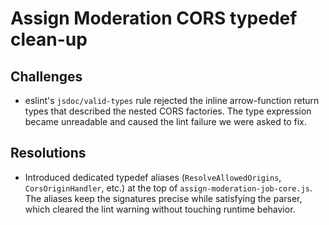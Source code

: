 # Assign Moderation CORS typedef clean-up

## Challenges
- eslint's `jsdoc/valid-types` rule rejected the inline arrow-function return types that described the nested CORS factories. The type expression became unreadable and caused the lint failure we were asked to fix.

## Resolutions
- Introduced dedicated typedef aliases (`ResolveAllowedOrigins`, `CorsOriginHandler`, etc.) at the top of `assign-moderation-job-core.js`. The aliases keep the signatures precise while satisfying the parser, which cleared the lint warning without touching runtime behavior.
